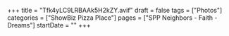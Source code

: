 +++
title = "Tfk4yLC9LRBAAk5H2kZY.avif"
draft = false
tags = ["Photos"]
categories = ["ShowBiz Pizza Place"]
pages = ["SPP Neighbors - Faith - Dreams"]
startDate = ""
+++
